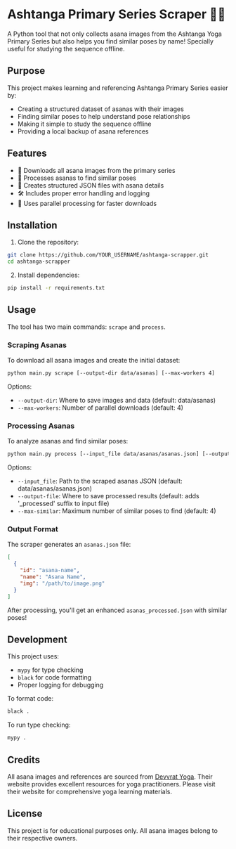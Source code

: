 # Ashtanga Primary Series Scraper 🧘‍♀️

A Python tool that not only collects asana images from the Ashtanga Yoga Primary Series but also helps you find similar poses by name! Specially useful for studying the sequence offline.

## Purpose

This project makes learning and referencing Ashtanga Primary Series easier by:
- Creating a structured dataset of asanas with their images
- Finding similar poses to help understand pose relationships
- Making it simple to study the sequence offline
- Providing a local backup of asana references

## Features

- 📸 Downloads all asana images from the primary series
- 🔄 Processes asanas to find similar poses
- 📝 Creates structured JSON files with asana details
- 🛠️ Includes proper error handling and logging
- 🚀 Uses parallel processing for faster downloads

## Installation

1. Clone the repository:
```bash
git clone https://github.com/YOUR_USERNAME/ashtanga-scrapper.git
cd ashtanga-scrapper
```

2. Install dependencies:
```bash
pip install -r requirements.txt
```

## Usage

The tool has two main commands: `scrape` and `process`.

### Scraping Asanas

To download all asana images and create the initial dataset:
```bash
python main.py scrape [--output-dir data/asanas] [--max-workers 4]
```

Options:
- `--output-dir`: Where to save images and data (default: data/asanas)
- `--max-workers`: Number of parallel downloads (default: 4)

### Processing Asanas

To analyze asanas and find similar poses:
```bash
python main.py process [--input_file data/asanas/asanas.json] [--output-file output.json] [--max-similar 4]
```

Options:
- `--input_file`: Path to the scraped asanas JSON (default: data/asanas/asanas.json)
- `--output-file`: Where to save processed results (default: adds '_processed' suffix to input file)
- `--max-similar`: Maximum number of similar poses to find (default: 4)

### Output Format

The scraper generates an `asanas.json` file:
```json
[
  {
    "id": "asana-name",
    "name": "Asana Name",
    "img": "/path/to/image.png"
  }
]
```

After processing, you'll get an enhanced `asanas_processed.json` with similar poses!

## Development

This project uses:
- `mypy` for type checking
- `black` for code formatting
- Proper logging for debugging

To format code:
```bash
black .
```

To run type checking:
```bash
mypy .
```

## Credits

All asana images and references are sourced from [Devvrat Yoga](https://www.devvratyoga.com/learning-resources/ashtanga-yoga-asanas-with-names-images/). Their website provides excellent resources for yoga practitioners. Please visit their website for comprehensive yoga learning materials.

## License

This project is for educational purposes only. All asana images belong to their respective owners.